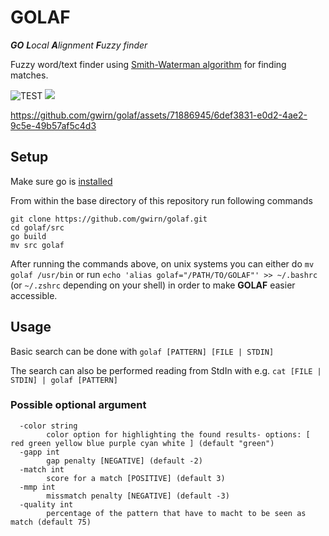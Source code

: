 # GOLAF

***GO** **L**ocal **A**lignment **F**uzzy finder*

Fuzzy word/text finder using [Smith-Waterman algorithm](https://en.wikipedia.org/wiki/Smith%E2%80%93Waterman_algorithm) for finding matches.

![TEST](https://github.com/gwirn/golaf/actions/workflows/go.yml/badge.svg)
<a title="Code Size" target="_blank" href="https://github.com/gwirn/golaf"><img src="https://img.shields.io/github/languages/code-size/gwirn/golaf"></a>


https://github.com/gwirn/golaf/assets/71886945/6def3831-e0d2-4ae2-9c5e-49b57af5c4d3

## Setup

Make sure go is [installed](https://go.dev/doc/install)

From within the base directory of this repository run following commands

```
git clone https://github.com/gwirn/golaf.git
cd golaf/src
go build
mv src golaf
```

After running the commands above, on unix systems you can either do `mv golaf /usr/bin` or run `echo 'alias golaf="/PATH/TO/GOLAF"' >> ~/.bashrc` (or `~/.zshrc` depending on your shell) in order to make **GOLAF** easier accessible.

## Usage

Basic search can be done with `golaf [PATTERN] [FILE | STDIN]`

The search can also be performed reading from StdIn with e.g. `cat [FILE | STDIN] | golaf [PATTERN]`

### Possible optional argument

```
  -color string
    	color option for highlighting the found results- options: [ red green yellow blue purple cyan white ] (default "green")
  -gapp int
    	gap penalty [NEGATIVE] (default -2)
  -match int
    	score for a match [POSITIVE] (default 3)
  -mmp int
    	missmatch penalty [NEGATIVE] (default -3)
  -quality int
    	percentage of the pattern that have to macht to be seen as match (default 75)
```
